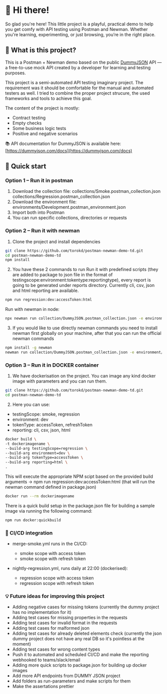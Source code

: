 # 👋 Hi there!
So glad you're here! This little project is a playful, practical demo to help you get comfy with API testing using Postman and Newman. Whether you're learning, experimenting, or just browsing, you’re in the right place. 

## 👀 What is this project?
This is a Postman + Newman demo based on the public [DummyJSON](https://dummyjson.com) API — a free-to-use mock API created by a developer for learning and testing purposes. 

This project is a semi-automated API testing imaginary project. The requirement was it should be comfortable for the manual and automated testers as well. I tried to combine the proper project strucure, the used frameworks and tools to achieve this goal.

The content of the project is mostly:
- Contract testing
- Empty checks
- Some business logic tests
- Positive and negative scenarios

📚 API documentation for DummyJSON is available here: [https://dummyjson.com/docs](https://dummyjson.com/docs)

## 🚀 Quick start

### Option 1 – Run it in postman

1. Download the collection file:
   collections/Smoke.postman_collection.json
   collections/Regression.postman_collection.json
3. Download the environment file:  
   environments/Development.postman_environment.json
4. Import both into Postman
5. You can run specific collections, directories or requests

### Option 2 – Run it with newman

1. Clone the project and install dependencies
```bash 
git clone https://github.com/torokd/postman-newman-demo-td.git
cd postman-newman-demo-td
npm install
```

2. You have these 2 commands to run
Run it with predefined scripts (they are added to package to json file in the format of testingscope:environment:tokentype:reportingtype), every report is going to be generated under reports directory. Currently cli, csv, json and html reporting are available.
```bash
npm run regression:dev:accessToken:html
```
Run with newman in node:
```bash
npx newman run collection/DummyJSON.postman_collection.json -e environment/DummyJSON.postman_environment.json --env-var token={{accessToken}}
```

3. If you would like to use directly newman commands you need to install newman first globally on your machine, after that you can run the official newman commands
```bash 
npm install -g newman
newman run collection/DummyJSON.postman_collection.json -e environment/DummyJSON.postman_environment.json --env-var token={{accessToken}}
```

### Option 3 – Run it in DOCKER container

1. We have dockerisation on the project. You can image any kind docker image with parameters and you can run them.
```bash
git clone https://github.com/torokd/postman-newman-demo-td.git
cd postman-newman-demo-td
```
2. Here you can use:
- testingScope: smoke, regression
- environment: dev
- tokenType: accessToken, refreshToken
- reporting: cli, csv, json, html
```bash
docker build \
-t dockerimagename \
--build-arg testingScope=regression \
--build-arg environment=dev \
--build-arg tokenType=accessToken \
--build-arg reporting=html \
.
```
This will execute the appropriate NPM scipt based on the provided build arguments -> npm run regression:dev:accessToken:html (that will run the newman command defined in package.json)
```bash
docker run --rm dockerimagename
```

There is a quick build setup in the package.json file for building a sample image via running the following command:
```bash
npm run docker:quickbuild
```

### 🤖 CI/CD integration

- merge-smoke.yml runs in the CI/CD:
   - smoke scope with access token
   - smoke scope with refresh token

- nightly-regression.yml, runs daily at 22:00 (dockerised):
   - regression scope with access token
   - regression scope with refresh token
  

### 💡 Future ideas for improving this project
   - Adding negative cases for missing tokens (currently the dummy project has no implementation for it)
   - Adding test cases for missing properties in the requests
   - Adding test cases for invalid format in the requests
   - Adding test cases for malformed json
   - Adding test cases for already deleted elements check (currently the json dummy project does not have any real DB so it's pointless at the moment)
   - Adding test cases for wrong content types
   - Push it to automated and scheduled CI/CD and make the reporting webhooked to teams/slack/email
   - Adding more quick scripts to package.json for building up docker images
   - Add more API endpoints from DUMMY JSON project
   - Add folders as run-parameters and make scripts for them
   - Make the assertations prettier

